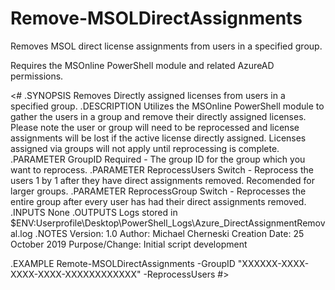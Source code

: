 # Remove-MSOLDirectAssignments
Removes MSOL direct license assignments from users in a specified group.

Requires the MSOnline PowerShell module and related AzureAD permissions.

<#
.SYNOPSIS
  Removes Directly assigned licenses from users in a specified group.
.DESCRIPTION
  Utilizes the MSOnline PowerShell module to gather the users in a group and remove their directly assigned
  licenses. Please note the user or group will need to be reprocessed and license assignments will be lost if 
  the active license directly assigned. Licenses assigned via groups will not apply until reprocessing is complete.
.PARAMETER GroupID
    Required - The group ID for the group which you want to reprocess. 
.PARAMETER ReprocessUsers
    Switch - Reprocess the users 1 by 1 after they have direct assignments removed. Recomended for larger groups. 
.PARAMETER ReprocessGroup
    Switch - Reprocesses the entire group after every user has had their direct assignments removed. 
.INPUTS
  None
.OUTPUTS
  Logs stored in $ENV:Userprofile\Desktop\PowerShell_Logs\Azure_DirectAssignmentRemoval.log
.NOTES
  Version:        1.0
  Author:         Michael Cherneski
  Creation Date:  25 October 2019
  Purpose/Change: Initial script development
  
.EXAMPLE
Remote-MSOLDirectAssignments -GroupID "XXXXXX-XXXX-XXXX-XXXX-XXXXXXXXXXXX" -ReprocessUsers
#>
